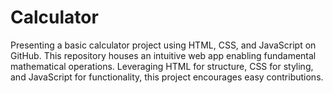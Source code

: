 # Calculator
Presenting a basic calculator project using HTML, CSS, and JavaScript on GitHub. This repository houses an intuitive web app enabling fundamental mathematical operations.  Leveraging HTML for structure, CSS for styling, and JavaScript for functionality, this project encourages easy contributions. 
